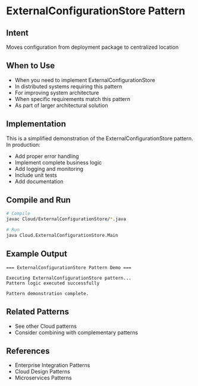 # ExternalConfigurationStore Pattern

## Intent
Moves configuration from deployment package to centralized location

## When to Use
- When you need to implement ExternalConfigurationStore
- In distributed systems requiring this pattern
- For improving system architecture
- When specific requirements match this pattern
- As part of larger architectural solution

## Implementation
This is a simplified demonstration of the ExternalConfigurationStore pattern. In production:
- Add proper error handling
- Implement complete business logic
- Add logging and monitoring
- Include unit tests
- Add documentation

## Compile and Run
```bash
# Compile
javac Cloud/ExternalConfigurationStore/*.java

# Run
java Cloud.ExternalConfigurationStore.Main
```

## Example Output
```
=== ExternalConfigurationStore Pattern Demo ===

Executing ExternalConfigurationStore pattern...
Pattern logic executed successfully

Pattern demonstration complete.
```

## Related Patterns
- See other Cloud patterns
- Consider combining with complementary patterns

## References
- Enterprise Integration Patterns
- Cloud Design Patterns
- Microservices Patterns
